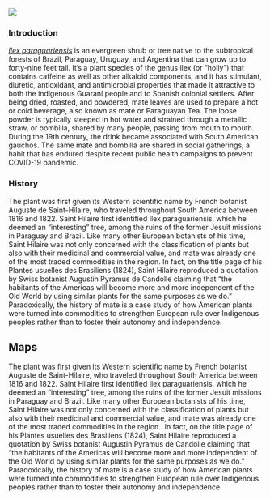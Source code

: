 <a href="https://www.juncture-digital.org"><img src="https://juncture-digital.github.io/juncture/static/images/ve-button.png"></a>

<param ve-config 
       title="Cinchona: The Elusive Panacea"
       author="Sarah Benharrech"
       source-image="https://github.com/lucasmerte/testvfr/blob/main/Yerba_Mate.jpg?raw=true"
       banner="https://github.com/lucasmerte/testvfr/blob/main/Yerba_Mate.jpg?raw=true"
       layout="vertical">

### Introduction

<param ve-video
       id="f87wvXMa-Rk"
       title="How to prepare mate">

[*Ilex paraguariensis*](https://powo.science.kew.org/taxon/urn:lsid:ipni.org:names:315555-2) is an evergreen shrub or tree native to the subtropical forests of Brazil, Paraguay, Uruguay, and Argentina that can grow up to forty-nine feet tall. It’s a plant species of the genus ilex (or “holly”) that contains caffeine as well as other alkaloid components, and it has stimulant, diuretic, antioxidant, and antimicrobial properties that made it attractive to both the indigenous Guaraní people and to Spanish colonial settlers. After being dried, roasted, and powdered, mate leaves are used to prepare a hot or cold beverage, also known as mate or Paraguayan Tea. The loose powder is typically steeped in hot water and strained through a metallic straw, or bombilla, shared by many people, passing from mouth to mouth. During the 19th century, the drink became associated with South American gauchos. The same mate and <span data-click-image-zoomto="326,295,193,173"> bombilla</span> are shared in social gatherings, a habit that has endured despite recent public health campaigns to prevent COVID-19 pandemic.

<param ve-entity eid="Q70702" title="alkaloid">
<param ve-entity eid="Q77" title="Uruguay">

<param ve-image url="https://upload.wikimedia.org/wikipedia/commons/c/c2/Gauchos_mateando.jpg" label="Gauchos drinking mate" description="Photograph. Attribution. Insitution" license="public domain">

<param ve-image url="https://upload.wikimedia.org/wikipedia/commons/5/57/Ilex_paraguariensis_-_Yerba_mate_-_desc-leaves.jpg" label="Plant" description="Photograph" license="Public domain">

       
### History 

The plant was first given its Western scientific name by French botanist Auguste de Saint-Hilaire, who traveled throughout South America between 1816 and 1822. Saint Hilaire first identified Ilex paraguariensis, which he deemed an “interesting” tree, among the ruins of the former Jesuit missions in Paraguay and Brazil.  Like many other European botanists of his time, Saint Hilaire was not only concerned with the classification of plants but also with their medicinal and commercial value, and mate was already one of the most traded commodities in the region. In fact, on the title page of his Plantes usuelles des Brasiliens (1824), Saint Hilaire reproduced a quotation by Swiss botanist Augustin Pyramus de Candolle claiming that “the habitants of the Americas will become more and more independent of the Old World by using similar plants for the same purposes as we do.” Paradoxically, the history of mate is a case study of how American plants were turned into commodities to strengthen European rule over Indigenous peoples rather than to foster their autonomy and independence.

<param ve-image url="https://upload.wikimedia.org/wikipedia/commons/6/66/Cinchona.pubescens01.jpg" region="301,85,242,225">
<param ve-plant-specimen jpid="10.5555/al.ap.specimen.k000588599">
<param ve-image url="http://n2t.net/ark:/65665/m3471667a5-eafc-4295-8bbd-7caccb1b1f8c">

       
<param ve-iframe src="https://archive.org/details/plantesusuellesd00sain/page/n13/mode/2up?view=theater&output=embed">

<param ve-knightlab-timeline
source="18kVMOskQSVhuTE5i1zGqIA9eJG1DHJRrh_FXttqcCww"
timenav-position="bottom"
hash-bookmark="false”
initial-zoom="1"
height="750">
            
<param ve-knightlab-timeline
source="18kVMOskQSVhuTE5i1zGqIA9eJG1DHJRrh_FXttqcCww"
timenav-position="bottom"
hash-bookmark="false”
initial-zoom="1"
height="750">

## Maps

The plant was first given its Western scientific name by French botanist Auguste de Saint-Hilaire, who traveled throughout South America between 1816 and 1822. Saint Hilaire first identified Ilex paraguariensis, which he deemed an “interesting” tree, among the ruins of the former Jesuit missions in Paraguay and Brazil.  Like many other European botanists of his time, Saint Hilaire was not only concerned with the classification of plants but also with their medicinal and commercial value, and mate was already one of the most traded commodities in the region <span data-mouseover-map-flyto="-13.00052940064498, -38.53270405773033"> </span>. In fact, on the title page of his Plantes usuelles des Brasiliens (1824), Saint Hilaire reproduced a quotation by Swiss botanist Augustin Pyramus de Candolle claiming that “the habitants of the Americas will become more and more independent of the Old World by using similar plants for the same purposes as we do.” Paradoxically, the history of mate is a case study of how American plants were turned into commodities to strengthen European rule over Indigenous peoples rather than to foster their autonomy and independence.
<param ve-map center="Q733" zoom="6">
       
       
<param ve-map center="-23.156154824566123, -57.89854124893103" zoom="6">

<param ve-image="https://github.com/Hamadryade8/Cinchona2/blob/dc954061b22724d6ad9b43af0df0b8fdb2c84f27/Cle%CC%81mence%20assise.jpg?raw=true">
